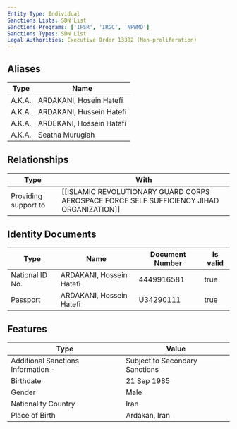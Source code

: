 ```yaml
---
Entity Type: Individual
Sanctions Lists: SDN List
Sanctions Programs: ['IFSR', 'IRGC', 'NPWMD']
Sanctions Types: SDN List
Legal Authorities: Executive Order 13382 (Non-proliferation)
---
```


## Aliases
| Type  | Name      | 
|-------|-----------|
| A.K.A. | ARDAKANI, Hosein Hatefi |
| A.K.A. | ARDAKANI, Hussein Hatefi |
| A.K.A. | ARDEKANI, Hossein Hatafi |
| A.K.A. | Seatha Murugiah |

## Relationships
| Type  | With      | 
|-------|-----------|
| Providing support to | [[ISLAMIC REVOLUTIONARY GUARD CORPS AEROSPACE FORCE SELF SUFFICIENCY JIHAD ORGANIZATION]] |

## Identity Documents
| Type  | Name      | Document Number | Is valid |
|-------|-----------|-----------------|----------|
| National ID No. | ARDAKANI, Hossein Hatefi | 4449916581 | true |
| Passport | ARDAKANI, Hossein Hatefi | U34290111 | true |

## Features
| Type  | Value      |
|-------|------------|
| Additional Sanctions Information - | Subject to Secondary Sanctions |
| Birthdate | 21 Sep 1985 |
| Gender | Male |
| Nationality Country | Iran |
| Place of Birth | Ardakan, Iran |
